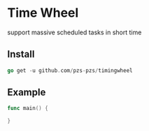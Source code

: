 # Time Wheel
support massive scheduled tasks in short time

## Install
```go
go get -u github.com/pzs-pzs/timingwheel
```

## Example

```go
func main() {

}
```
